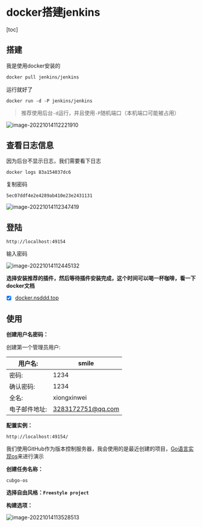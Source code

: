 #  docker搭建jenkins

[toc]

## 搭建

我是使用docker安装的

```dockerfile
docker pull jenkins/jenkins
```



运行就好了

```
docker run -d -P jenkins/jenkins
```

> 推荐使用后台`-d`运行，并且使用`-P`随机端口（本机端口可能被占用）

![image-20221014112221910](http://sm.nsddd.top/smimage-20221014112221910.png?xxw@nsddd.top)



## 查看日志信息

因为后台不显示日志，我们需要看下日志

```
docker logs 83a154037dc6
```



复制密码

```
5ec07ddf4e2e4289ab410e23e2431131
```

![image-20221014112347419](http://sm.nsddd.top/smimage-20221014112347419.png?xxw@nsddd.top)



## 登陆

```
http://localhost:49154
```



输入密码

![image-20221014112445132](http://sm.nsddd.top/smimage-20221014112445132.png?xxw@nsddd.top)



**选择安装推荐的插件，然后等待插件安装完成，这个时间可以喝一杯咖啡，看一下docker文档**

+ [x] [docker.nsddd.top](https://docker.nsddd.top)



## 使用

**创建用户名密码：**

创建第一个管理员用户:

| 用户名:       | smile             |
| ------------- | ----------------- |
| 密码:         | 1234              |
| 确认密码:     | 1234              |
| 全名:         | xiongxinwei       |
| 电子邮件地址: | 3283172751@qq.com |

**配置实例：**

```
http://localhost:49154/
```



我们使用GitHub作为版本控制服务器，我会使用的是最近创建的项目，[Go语言实现os](https://github.com/3293172751/cubgo-os)来进行演示

**创建任务名称：**

```
cubgo-os
```



**选择自由风格：`Freestyle project`**



**构建选项：**

![image-20221014113528513](http://sm.nsddd.top/smimage-20221014113528513.png?xxw@nsddd.top)